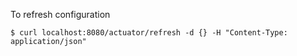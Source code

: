 


To refresh configuration
```
$ curl localhost:8080/actuator/refresh -d {} -H "Content-Type: application/json"
```
